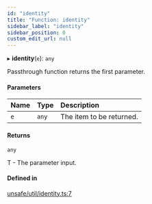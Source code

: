 ```yaml
---
id: "identity"
title: "Function: identity"
sidebar_label: "identity"
sidebar_position: 0
custom_edit_url: null
---
```


▸ **identity**(`e`): `any`

Passthrough function returns the first parameter.

#### Parameters

| Name | Type | Description |
| :------ | :------ | :------ |
| `e` | `any` | The item to be returned. |

#### Returns

`any`

T - The parameter input.

#### Defined in

[unsafe/util/identity.ts:7](https://github.com/axisiscool/hikidashi/blob/6610d16/src/unsafe/util/identity.ts#L7)
